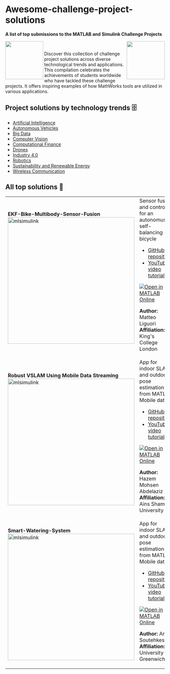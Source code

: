 # Awesome-challenge-project-solutions
**A list of top submissions to the MATLAB and Simulink Challenge Projects**<br>

<img align="left" src="https://gist.githubusercontent.com/robertogl/e0115dc303472a9cfd52bbbc8edb7665/raw/MathWorksLogo.png" width="120">
<img align="right" src="https://gist.githubusercontent.com/robertogl/e0115dc303472a9cfd52bbbc8edb7665/raw/logo.png" width="120">
<br>

Discover this collection of challenge project solutions across diverse technological trends and applications. This compilation celebrates the achievements of students worldwide who have tackled these challenge projects. It offers inspiring examples of how MathWorks tools are utilized in various applications.

## Project solutions by technology trends :file_cabinet:
- [Artificial Intelligence](https://github.com/mathworks/MathWorks-Excellence-in-Innovation/blob/main/megatrends/Artificial%20Intelligence.md)
- [Autonomous Vehicles](https://github.com/mathworks/MathWorks-Excellence-in-Innovation/blob/main/megatrends/Autonomous%20Vehicles.md)
- [Big Data](https://github.com/mathworks/MathWorks-Excellence-in-Innovation/blob/main/megatrends/Big%20Data.md)
- [Computer Vision](https://github.com/mathworks/MathWorks-Excellence-in-Innovation/blob/main/megatrends/Computer%20Vision.md)
- [Computational Finance](https://github.com/mathworks/MathWorks-Excellence-in-Innovation/blob/main/megatrends/Computational%20Finance.md)
- [Drones](https://github.com/mathworks/MathWorks-Excellence-in-Innovation/blob/main/megatrends/Drones.md)
- [Industry 4.0](https://github.com/mathworks/MathWorks-Excellence-in-Innovation/blob/main/megatrends/Industry%204.0.md)
- [Robotics](https://github.com/mathworks/MathWorks-Excellence-in-Innovation/blob/main/megatrends/Robotics.md)
- [Sustainability and Renewable Energy](https://github.com/mathworks/MathWorks-Excellence-in-Innovation/blob/main/megatrends/Sustainability%20and%20Renewable%20Energy.md)
- [Wireless Communication](https://github.com/mathworks/MathWorks-Excellence-in-Innovation/blob/main/megatrends/Wireless%20Communication.md)

## All top solutions :file_folder:
<table>
<tr class="odd">
<td>
<b>EKF-Bike-Multibody-Sensor-Fusion</b><br>
<img src="https://github.com/matteo-liguori/EKF-Bike-Multibody-Sensor-Fusion-/blob/main/Intro.gif" alt="mlsimulink" width="400"/>
</td>
<td> 
Sensor fusion and control for an autonomus self-balancing bicycle<br>
<ul>
<li><a href="https://github.com/matteo-liguori/EKF-Bike-Multibody-Sensor-Fusion-">GitHub repository</a></li>
<li><a href="https://www.youtube.com/watch?v=VVJciPWCw04&list=PLn8PRpmsu08ogRonqegcx8xJCSSQO5yVX&index=2&t=196s">YouTube video tutorial</a></li></ul>

[![Open in MATLAB Online](https://www.mathworks.com/images/responsive/global/open-in-matlab-online.svg)](https://matlab.mathworks.com/open/github/v1?repo=matteo-liguori/EKF-Bike-Multibody-Sensor-Fusion-)

**Author:** Matteo Liguori</br>
**Affiliation:** King's College London
</td>
<td>
      <img src="https://img.shields.io/static/v1?label=Trend&message=Autonomous%20Vehicles&labelColor=red&color=blue" alt="Static Badge">
      <img src="https://img.shields.io/static/v1?label=Technology&message=Sensor%20Fusion&labelColor=gray&color=green" alt="Static Badge">        
      <img src="https://img.shields.io/static/v1?label=Technology&message=Pose%20Estimation&labelColor=gray&color=green" alt="Static Badge">        

</td>
</tr>

<tr class="odd">
<td>
<b>Robust VSLAM Using Mobile Data Streaming</b><br>
<img src="https://gist.githubusercontent.com/robertogl/e0115dc303472a9cfd52bbbc8edb7665/raw/mobileSLAM.gif" alt="mlsimulink" width="400"/>
</td>
<td> 
App for indoor SLAM and outdoor pose estimation from MATLAB Mobile data
<br>
<ul>
<li><a href="https://github.com/Hazem-M-Abdelaziz/Robust-VSLAM-Using-Matlab-Mobile-Streaming">GitHub repository</a></li>
<li><a href="https://youtu.be/57rX5jPZ314">YouTube video tutorial</a></li></ul>

[![Open in MATLAB Online](https://www.mathworks.com/images/responsive/global/open-in-matlab-online.svg)](https://matlab.mathworks.com/open/github/v1?repo=Hazem-M-Abdelaziz/Robust-VSLAM-Using-Matlab-Mobile-Streaming)

**Author:** Hazem Mohsen Abdelaziz</br>
**Affiliation:** Ains Shams University
</td>
<td>
      <img src="https://img.shields.io/static/v1?label=Trend&message=Computer%20Vision&labelColor=red&color=blue" alt="Static Badge">
      <img src="https://img.shields.io/static/v1?label=Trend&message=Autonomous%20Vehicles&labelColor=red&color=blue" alt="Static Badge">
      <img src="https://img.shields.io/static/v1?label=Trend&message=Robotics&labelColor=red&color=blue" alt="Static Badge">    
      <img src="https://img.shields.io/static/v1?label=Trend&message=Drones&labelColor=red&color=blue" alt="Static Badge">   
  <img src="https://img.shields.io/static/v1?label=Technology&message=SLAM&labelColor=gray&color=green" alt="Static Badge">        
    <img src="https://img.shields.io/static/v1?label=Technology&message=Sensor%20Fusion&labelColor=gray&color=green" alt="Static Badge">        
        <img src="https://img.shields.io/static/v1?label=Technology&message=Pose%20Estimation&labelColor=gray&color=green" alt="Static Badge">        

</td>
</tr>

<tr class="odd">
<td>
<b>Smart-Watering-System</b><br>
<img src="https://gist.githubusercontent.com/robertogl/e0115dc303472a9cfd52bbbc8edb7665/raw/smartIrrigation.gif" alt="mlsimulink" width="400"/>
</td>
<td> 
App for indoor SLAM and outdoor pose estimation from MATLAB Mobile data
<br>
<ul>
<li><a href="https://github.com/Gonzaleski/Smart-Watering-System">GitHub repository</a></li>
<li><a href="https://www.youtube.com/watch?v=7oP_TmdXER8">YouTube video tutorial</a></li></ul>

[![Open in MATLAB Online](https://www.mathworks.com/images/responsive/global/open-in-matlab-online.svg)](https://matlab.mathworks.com/open/github/v1?repo=Hazem-M-Abdelaziz/Robust-VSLAM-Using-Matlab-Mobile-Streaming)

**Author:** Arad Soutehkeshan</br>
**Affiliation:** University of Greenwich
</td>
<td>
      <img src="https://img.shields.io/static/v1?label=Trend&message=Sustainability%20AndRenewable%20Energy&labelColor=red&color=blue" alt="Static Badge">
      <img src="https://img.shields.io/static/v1?label=Trend&message=Artificial%20Intelligence&labelColor=red&color=blue" alt="Static Badge">
      <img src="https://img.shields.io/static/v1?label=Technology&message=Low-Cost%20Hardware&labelColor=gray&color=green" alt="Static Badge">        
        <img src="https://img.shields.io/static/v1?label=Technology&message=IoT&labelColor=gray&color=green" alt="Static Badge">        

</td>
</tr>
</table>

